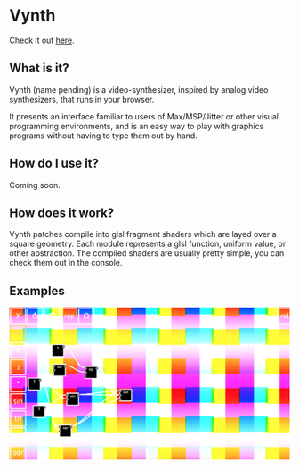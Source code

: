 # Vynth
Check it out [here](https://jdillonh.github.io/Vynth/).

## What is it?
Vynth (name pending) is a video-synthesizer, inspired by analog video synthesizers, 
that runs in your browser.

It presents an interface familiar to users of Max/MSP/Jitter or other visual programming 
environments, and is an easy way to play with graphics programs without having to 
type them out by hand.

## How do I use it?
Coming soon.

## How does it work?
Vynth patches compile into glsl fragment shaders which are layed over a square geometry.
Each module represents a glsl function, uniform value, or other abstraction. 
The compiled shaders are usually pretty simple, you can check them out in the console.

## Examples
![screenshot1](https://github.com/jdillonh/Vynth/blob/master/examples/screenshot1.png)


